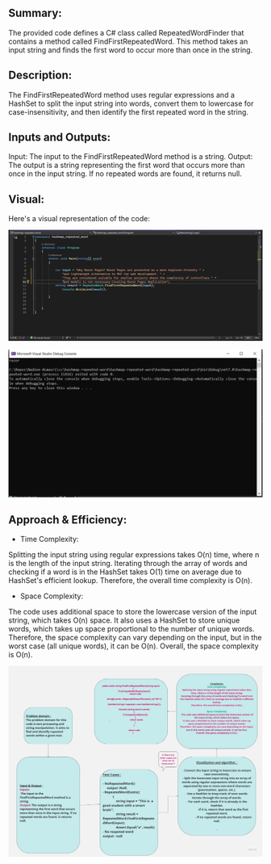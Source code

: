 ## Summary:
The provided code defines a C# class called RepeatedWordFinder that contains a method called FindFirstRepeatedWord. This method takes an input string and finds the first word to occur more than once in the string.

## Description:
The FindFirstRepeatedWord method uses regular expressions and a HashSet to split the input string into words, convert them to lowercase for case-insensitivity, and then identify the first repeated word in the string.

## Inputs and Outputs:

Input: The input to the FindFirstRepeatedWord method is a string.
Output: The output is a string representing the first word that occurs more than once in the input string. If no repeated words are found, it returns null.
## Visual:
Here's a visual representation of the code:

![](./cc31.PNG)


![](./cc31-2.PNG)
## Approach & Efficiency:
- Time Complexity:

Splitting the input string using regular expressions takes O(n) time, where n is the length of the input string.
Iterating through the array of words and checking if a word is in the HashSet takes O(1) time on average due to HashSet's efficient lookup.
Therefore, the overall time complexity is O(n).
- Space Complexity:

The code uses additional space to store the lowercase version of the input string, which takes O(n) space.
It also uses a HashSet to store unique words, which takes up space proportional to the number of unique words.
Therefore, the space complexity can vary depending on the input, but in the worst case (all unique words), it can be O(n).
Overall, the space complexity is O(n).

![](./cc31-3.jpg)
